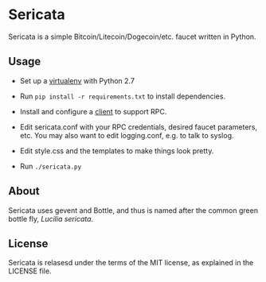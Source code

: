 Sericata
========

Sericata is a simple Bitcoin/Litecoin/Dogecoin/etc. faucet written in Python.


Usage
-----

- Set up a [virtualenv](
  http://docs.python-guide.org/en/latest/dev/virtualenvs/ ) with Python 2.7

- Run `pip install -r requirements.txt` to install dependencies.

- Install and configure a [client]( https://en.bitcoin.it/wiki/Bitcoind ) to
  support RPC.

- Edit sericata.conf with your RPC credentials, desired faucet parameters, etc.
  You may also want to edit logging.conf, e.g. to talk to syslog.

- Edit style.css and the templates to make things look pretty.

- Run `./sericata.py`


About
-----

Sericata uses gevent and Bottle, and thus is named after the common green
bottle fly, _Lucilia sericata_.


License
-------

Sericata is relasesd under the terms of the MIT license, as explained in the
LICENSE file.

